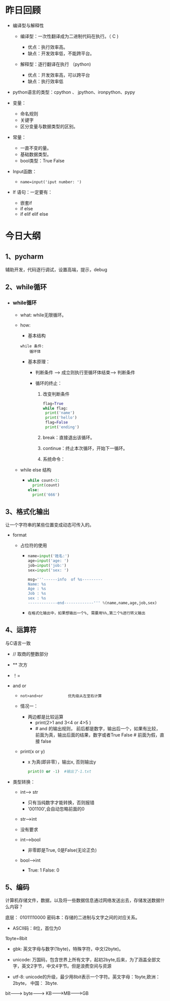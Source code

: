 # 昨日回顾

+ 编译型与解释性

  + 编译型：一次性翻译成为二进制代码在执行。（ C )
    + 优点：执行效率高。
    + 缺点：开发效率低，不能跨平台。

  + 解释型：逐行翻译在执行 （python)
    + 优点：开发效率高，可以跨平台
    + 缺点：执行效率低

+ python语言的类型：cpython 、 jpython、ironpython、pypy
+ 变量：
  + 命名规则
  + 关键字
  + 区分变量与数据类型的区别。

+ 常量：
  + 一直不变的量。
  + 基础数据类型。
  + bool类型：True False

+ Input函数：

  + ```
    name=input('iput number: ')
    ```

+ If 语句：一定要有：
  + 嵌套if
  + if else
  + if elif elif  else

# 今日大纲

## 1、pycharm

辅助开发，代码逐行调试，设置高端，提示，debug

## 2、while循环

+ ### while循环

  + what: while无限循环。

  + how:    

    + 基本结构

    ```
    while 条件:
    	循环体
    ```

    + 基本原理：

      + 判断条件  ——>  成立则执行至循环体结束——>   判断条件

      + 循环的终止：

        1. 改变判断条件

           ```python
           flag=True
           while flag:
           	print('name')
           	print('hello')
           	flag=False
           	print('ending')
           ```

        2. break：直接退出该循环。

        3. continue：终止本次循环，开始下一循环。

        4. 系统命令：

  + while else 结构

    + ```python
      while count<3:
      	print(count)
      else:
      	print('666')
      ```

## 3、格式化输出

让一个字符串的某些位置变成动态可传入的。

+ format

  + 占位符的使用

    + ```python
      name=input('姓名:')
      age=input('age: ')
      job=input('job:')
      sex=input('sex: ')
      
      msg='''------info  of %s---------
      Name: %s
      Age : %s
      Job : %s
      sex : %s
      -------------end-------------''' %(name,name,age,job,sex)
      ```

    + ```
      在格式化输出中，如果想输出一个%, 需要用%%,第二个%进行转义输出
      ```

## 4、运算符

与C语言一致

+ //   取商的整数部分
+ **  次方

+ ！=

+ and     or   

  + ```
    not>and>or           优先级从左至右计算
    ```

  + 情况一：

    + 两边都是比较运算
      + print(2>1 and 3<4 or 4>5 )
      + \# and 的输出规则， 前后都是数字，输出后一个，如果有比较，前面为真，输出后面的结果，数字或者True False
        \# 前面为假，直接 false

  + print(x or y)

    + x 为真(即非零），输出x,  否则输出y

      ```python
      print(0 or -1)  #输出了-1.txt
      ```

+ 类型转换：

  + int——> str
    + 只有当纯数字才能转换，否则报错
    + '001100',会自动忽略前面的0

  +  str——>int
    + 没有要求

  + int——>bool
    + 非零即是True, 0是False(无论正负)
  + bool——>int
    + True: 1   False:   0

## 5、编码

计算机存储文件，数据，以及将一些数据信息通过网络发送出去，存储发送数据什么内容？

底层： 01011110000      密码本：存储的二进制与文字之间的对应关系。

+ ASCII码：8位，首位为0

1byte=8bit

+ gbk: 英文字母与数字(1byte)，特殊字符，中文(2byte)。

+ unicode: 万国码，包含世界上所有文字，起初2byte,后来，为了涵盖全部文字，英文2字节，中文4字节。但是浪费空间与资源

+ utf-8: unicode的升级，最少用8bit表示一个字符。英文字母：1byte,欧洲：2byte， 中国： 3byte.

  

bit---> byte---> KB--->MB--->GB
